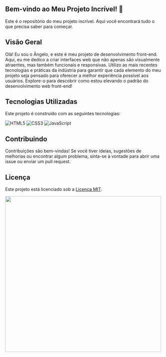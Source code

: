 ## Bem-vindo ao Meu Projeto Incrível! 🚀

Este é o repositório do meu projeto incrível. Aqui você encontrará tudo o que precisa saber para começar.

## Visão Geral

Olá! Eu sou o Ângelo, e este é meu projeto de desenvolvimento front-end. Aqui, eu me dedico a criar interfaces web que não apenas são visualmente atraentes, mas também funcionais e responsivas. Utilizo as mais recentes tecnologias e práticas da indústria para garantir que cada elemento do meu projeto seja pensado para oferecer a melhor experiência possível aos usuários. Explore-o para descobrir como estou elevando o padrão do desenvolvimento web front-end!

## Tecnologias Utilizadas

Este projeto é construído com as seguintes tecnologias:

![HTML5](https://img.shields.io/badge/html5-%23E34F26.svg?style=for-the-badge&logo=html5&logoColor=white)
![CSS3](https://img.shields.io/badge/css3-%231572B6.svg?style=for-the-badge&logo=css3&logoColor=white)
![JavaScript](https://img.shields.io/badge/javascript-%23323330.svg?style=for-the-badge&logo=javascript&logoColor=%#8B7765)

## Contribuindo

Contribuições são bem-vindas! Se você tiver ideias, sugestões de melhorias ou encontrar algum problema, sinta-se à vontade para abrir uma issue ou enviar um pull request.



## Licença

Este projeto está licenciado sob a [Licença MIT](LICENSE).



<img height= "500" src = "https://github.com/Hermes-Ecaflip/Hermes-Ecaflip/assets/166053159/8aa38dc8-f87e-4385-80b4-2402ebb5d8e0">



